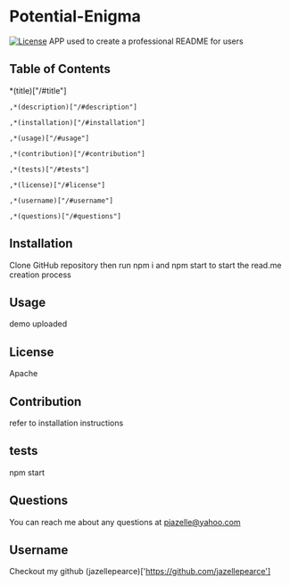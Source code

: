# Potential-Enigma
 
  [![License](https://img.shields.io/badge/License-Apache%202.0-blue.svg)](https://opensource.org/licenses/Apache-2.0)
  APP used to create a professional README for users
  ## Table of Contents
  *(title)["/#title"]
    
    ,*(description)["/#description"]
    
    ,*(installation)["/#installation"]
    
    ,*(usage)["/#usage"]
    
    ,*(contribution)["/#contribution"]
    
    ,*(tests)["/#tests"]
    
    ,*(license)["/#license"]
    
    ,*(username)["/#username"]
    
    ,*(questions)["/#questions"]
  ## Installation
  Clone GitHub repository then run npm i and npm start to start the read.me creation process
  ## Usage
  demo uploaded
  ## License
  Apache
 
  ## Contribution
  refer to installation instructions
  ## tests
  npm start
  ## Questions
  You can reach me about any questions at pjazelle@yahoo.com
  ## Username
  Checkout my github (jazellepearce)['https://github.com/jazellepearce']

